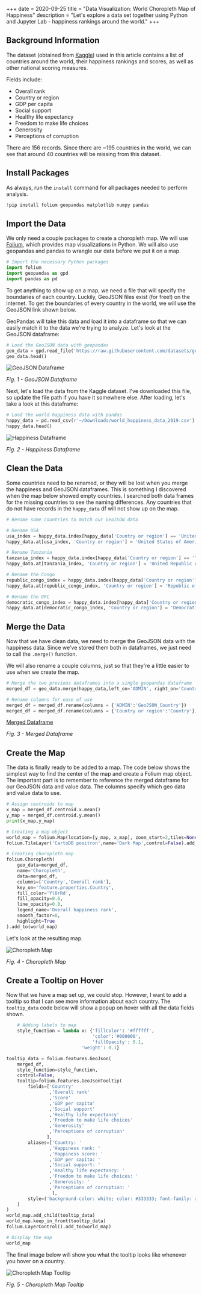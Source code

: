 +++
date = 2020-09-25
title = "Data Visualization: World Choropleth Map of Happiness"
description = "Let's explore a data set together using Python and Jupyter Lab - happiness rankings around the world."
+++

## Background Information

The dataset (obtained from
[Kaggle](https://www.kaggle.com/unsdsn/world-happiness)) used in this article
contains a list of countries around the world, their happiness rankings and
scores, as well as other national scoring measures.

Fields include:

-   Overall rank
-   Country or region
-   GDP per capita
-   Social support
-   Healthy life expectancy
-   Freedom to make life choices
-   Generosity
-   Perceptions of corruption

There are 156 records. Since there are ~195 countries in the world, we can see
that around 40 countries will be missing from this dataset.

## Install Packages

As always, run the `install` command for all packages needed to perform
analysis.

```python
!pip install folium geopandas matplotlib numpy pandas
```

## Import the Data

We only need a couple packages to create a choropleth map. We will use
[Folium](https://python-visualization.github.io/folium/), which provides map
visualizations in Python. We will also use geopandas and pandas to wrangle our
data before we put it on a map.

```python
# Import the necessary Python packages
import folium
import geopandas as gpd
import pandas as pd
```

To get anything to show up on a map, we need a file that will specify the
boundaries of each country. Luckily, GeoJSON files exist (for free!) on the
internet. To get the boundaries of every country in the world, we will use the
GeoJSON link shown below.

GeoPandas will take this data and load it into a dataframe so that we can easily
match it to the data we're trying to analyze. Let's look at the GeoJSON
dataframe:

```python
# Load the GeoJSON data with geopandas
geo_data = gpd.read_file('https://raw.githubusercontent.com/datasets/geo-countries/master/data/countries.geojson')
geo_data.head()
```

![GeoJSON Dataframe](https://img.cleberg.io/blog/20200925-world-choropleth-map/geojson_df.png)

_Fig. 1 - GeoJSON Dataframe_

Next, let's load the data from the Kaggle dataset. I've downloaded this file, so
update the file path if you have it somewhere else. After loading, let's take a
look at this dataframe:

```python
# Load the world happiness data with pandas
happy_data = pd.read_csv(r'~/Downloads/world_happiness_data_2019.csv')
happy_data.head()
```

![Happiness Dataframe](https://img.cleberg.io/blog/20200925-world-choropleth-map/happiness_df.png)

_Fig. 2 - Happiness Dataframe_

## Clean the Data

Some countries need to be renamed, or they will be lost when you merge the
happiness and GeoJSON dataframes. This is something I discovered when the map
below showed empty countries. I searched both data frames for the missing
countries to see the naming differences. Any countries that do not have records
in the `happy_data` df will not show up on the map.

```python
# Rename some countries to match our GeoJSON data

# Rename USA
usa_index = happy_data.index[happy_data['Country or region'] == 'United States']
happy_data.at[usa_index, 'Country or region'] = 'United States of America'

# Rename Tanzania
tanzania_index = happy_data.index[happy_data['Country or region'] == 'Tanzania']
happy_data.at[tanzania_index, 'Country or region'] = 'United Republic of Tanzania'

# Rename the Congo
republic_congo_index = happy_data.index[happy_data['Country or region'] == 'Congo (Brazzaville)']
happy_data.at[republic_congo_index, 'Country or region'] = 'Republic of Congo'

# Rename the DRC
democratic_congo_index = happy_data.index[happy_data['Country or region'] == 'Congo (Kinshasa)']
happy_data.at[democratic_congo_index, 'Country or region'] = 'Democratic Republic of the Congo'
```

## Merge the Data

Now that we have clean data, we need to merge the GeoJSON data with the
happiness data. Since we've stored them both in dataframes, we just need to call
the `.merge()` function.

We will also rename a couple columns, just so that they're a little easier to
use when we create the map.

```python
# Merge the two previous dataframes into a single geopandas dataframe
merged_df = geo_data.merge(happy_data,left_on='ADMIN', right_on='Country or region')

# Rename columns for ease of use
merged_df = merged_df.rename(columns = {'ADMIN':'GeoJSON_Country'})
merged_df = merged_df.rename(columns = {'Country or region':'Country'})
```

[Merged Dataframe](https://img.cleberg.io/blog/20200925-world-choropleth-map/merged_df.png)

_Fig. 3 - Merged Dataframe_

## Create the Map

The data is finally ready to be added to a map. The code below shows the
simplest way to find the center of the map and create a Folium map object. The
important part is to remember to reference the merged dataframe for our GeoJSON
data and value data. The columns specify which geo data and value data to use.

```python
# Assign centroids to map
x_map = merged_df.centroid.x.mean()
y_map = merged_df.centroid.y.mean()
print(x_map,y_map)

# Creating a map object
world_map = folium.Map(location=[y_map, x_map], zoom_start=2,tiles=None)
folium.TileLayer('CartoDB positron',name='Dark Map',control=False).add_to(world_map)

# Creating choropleth map
folium.Choropleth(
    geo_data=merged_df,
    name='Choropleth',
    data=merged_df,
    columns=['Country','Overall rank'],
    key_on='feature.properties.Country',
    fill_color='YlOrRd',
    fill_opacity=0.6,
    line_opacity=0.8,
    legend_name='Overall happiness rank',
    smooth_factor=0,
    highlight=True
).add_to(world_map)
```

Let's look at the resulting map.

![Choropleth Map](https://img.cleberg.io/blog/20200925-world-choropleth-map/map.png)

_Fig. 4 - Choropleth Map_

## Create a Tooltip on Hover

Now that we have a map set up, we could stop. However, I want to add a tooltip
so that I can see more information about each country. The `tooltip_data` code
below will show a popup on hover with all the data fields shown.

```python
    # Adding labels to map
    style_function = lambda x: {'fillColor': '#ffffff',
                                'color':'#000000',
                                'fillOpacity': 0.1,
                            'weight': 0.1}

tooltip_data = folium.features.GeoJson(
    merged_df,
    style_function=style_function,
    control=False,
    tooltip=folium.features.GeoJsonTooltip(
        fields=['Country'
                ,'Overall rank'
                ,'Score'
                ,'GDP per capita'
                ,'Social support'
                ,'Healthy life expectancy'
                ,'Freedom to make life choices'
                ,'Generosity'
                ,'Perceptions of corruption'
               ],
        aliases=['Country: '
                ,'Happiness rank: '
                ,'Happiness score: '
                ,'GDP per capita: '
                ,'Social support: '
                ,'Healthy life expectancy: '
                ,'Freedom to make life choices: '
                ,'Generosity: '
                ,'Perceptions of corruption: '
                 ],
        style=('background-color: white; color: #333333; font-family: arial; font-size: 12px; padding: 10px;')
    )
)
world_map.add_child(tooltip_data)
world_map.keep_in_front(tooltip_data)
folium.LayerControl().add_to(world_map)

# Display the map
world_map
```

The final image below will show you what the tooltip looks like whenever you
hover on a country.

![Choropleth Map Tooltip](https://img.cleberg.io/blog/20200925-world-choropleth-map/tooltip_map.png)

_Fig. 5 - Choropleth Map Tooltip_

